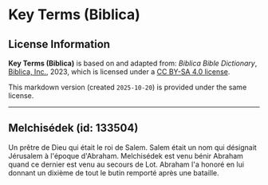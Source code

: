 # Key Terms (Biblica)

## License Information

**Key Terms (Biblica)** is based on and adapted from: _Biblica Bible Dictionary_, [Biblica, Inc.](https://www.biblica.com/), 2023, which is licensed under a [CC BY-SA 4.0 license](https://creativecommons.org/licenses/by-sa/4.0/legalcode.en).

This markdown version (created `2025-10-20`) is provided under the same license.



--------------------------------

## Melchisédek (id: 133504)

Un prêtre de Dieu qui était le roi de Salem. Salem était un nom qui désignait Jérusalem à l'époque d'Abraham. Melchisédek est venu bénir Abraham quand ce dernier est venu au secours de Lot. Abraham l'a honoré en lui donnant un dixième de tout le butin remporté après une bataille.


